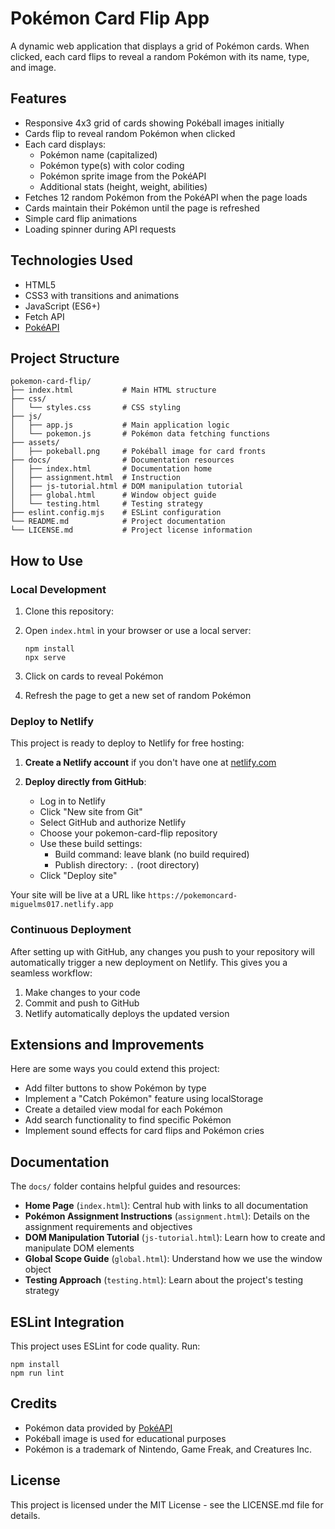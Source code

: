 # Pokémon Card Flip App

A dynamic web application that displays a grid of Pokémon cards. When clicked, each card flips to reveal a random Pokémon with its name, type, and image.

## Features

- Responsive 4x3 grid of cards showing Pokéball images initially
- Cards flip to reveal random Pokémon when clicked
- Each card displays:
  - Pokémon name (capitalized)
  - Pokémon type(s) with color coding
  - Pokémon sprite image from the PokéAPI
  - Additional stats (height, weight, abilities)
- Fetches 12 random Pokémon from the PokéAPI when the page loads
- Cards maintain their Pokémon until the page is refreshed
- Simple card flip animations
- Loading spinner during API requests

## Technologies Used

- HTML5
- CSS3 with transitions and animations
- JavaScript (ES6+)
- Fetch API
- [PokéAPI](https://pokeapi.co/)

## Project Structure

```
pokemon-card-flip/
├── index.html           # Main HTML structure
├── css/
│   └── styles.css       # CSS styling
├── js/
│   ├── app.js           # Main application logic
│   └── pokemon.js       # Pokémon data fetching functions
├── assets/
│   ├── pokeball.png     # Pokéball image for card fronts
├── docs/                # Documentation resources
│   ├── index.html       # Documentation home
│   ├── assignment.html  # Instruction
│   ├── js-tutorial.html # DOM manipulation tutorial
│   ├── global.html      # Window object guide
│   └── testing.html     # Testing strategy
├── eslint.config.mjs    # ESLint configuration
└── README.md            # Project documentation
└── LICENSE.md           # Project license information
```

## How to Use

### Local Development

1. Clone this repository:

2. Open `index.html` in your browser or use a local server:
   ```
   npm install
   npx serve
   ```

3. Click on cards to reveal Pokémon
4. Refresh the page to get a new set of random Pokémon

### Deploy to Netlify

This project is ready to deploy to Netlify for free hosting:

1. **Create a Netlify account** if you don't have one at [netlify.com](https://www.netlify.com/)

2. **Deploy directly from GitHub**:
   - Log in to Netlify
   - Click "New site from Git"
   - Select GitHub and authorize Netlify
   - Choose your pokemon-card-flip repository
   - Use these build settings:
     - Build command: leave blank (no build required)
     - Publish directory: `.` (root directory)
   - Click "Deploy site"


Your site will be live at a URL like `https://pokemoncard-miguelms017.netlify.app`

### Continuous Deployment

After setting up with GitHub, any changes you push to your repository will automatically trigger a new deployment on Netlify. This gives you a seamless workflow:

1. Make changes to your code
2. Commit and push to GitHub
3. Netlify automatically deploys the updated version

## Extensions and Improvements

Here are some ways you could extend this project:

- Add filter buttons to show Pokémon by type
- Implement a "Catch Pokémon" feature using localStorage
- Create a detailed view modal for each Pokémon
- Add search functionality to find specific Pokémon
- Implement sound effects for card flips and Pokémon cries

## Documentation

The `docs/` folder contains helpful guides and resources:

- **Home Page** (`index.html`): Central hub with links to all documentation
- **Pokémon Assignment Instructions** (`assignment.html`): Details on the assignment requirements and objectives
- **DOM Manipulation Tutorial** (`js-tutorial.html`): Learn how to create and manipulate DOM elements
- **Global Scope Guide** (`global.html`): Understand how we use the window object
- **Testing Approach** (`testing.html`): Learn about the project's testing strategy


## ESLint Integration

This project uses ESLint for code quality. Run:

```
npm install
npm run lint
```

## Credits

- Pokémon data provided by [PokéAPI](https://pokeapi.co/)
- Pokéball image is used for educational purposes
- Pokémon is a trademark of Nintendo, Game Freak, and Creatures Inc.

## License

This project is licensed under the MIT License - see the LICENSE.md file for details.